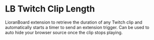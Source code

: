 # LB Twitch Clip Length
 LioranBoard extension to retrieve the duration of any Twitch clip and automatically starts a timer to send an extension trigger. 
 Can be used to auto hide your browser source once the clip stops playing. 
